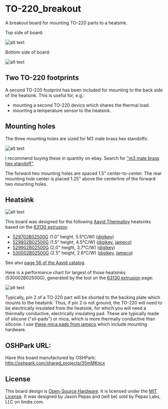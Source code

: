 TO-220_breakout
===============

A breakout board for mounting TO-220 parts to a heatsink.

Top side of board:

![alt text](https://raw.github.com/pepaslabs/TO-220_breakout/master/revisions/v1/top.png "Top side of board")

Bottom side of board:

![alt text](https://raw.github.com/pepaslabs/TO-220_breakout/master/revisions/v1/bottom.png "Bottom side of board")

## Two TO-220 footprints

A second TO-220 footprint has been included for mounting to the back side of the heatsink.  This is useful for, e.g.:
* mounting a second TO-220 device which shares the thermal load.
* mounting a temperature sensor to the heatsink.

## Mounting holes

The three mounting holes are sized for M3 male brass hex standoffs:

![alt text](https://raw.github.com/pepaslabs/TO-220_breakout/master/github%20media/m3_hex_standoffs.jpg "M3 hex standoffs")

I recommend buying these in quantity on ebay.  Search for ["m3 male brass hex standoff"](http://www.ebay.com/sch/i.html?_nkw=m3+brass+male+hex+standoff).

The forward two mounting holes are spaced 1.5" center-to-center.  The rear mounting hole center is placed 1.25" above the centerline of the forward two mounting holes.

## Heatsink

![alt text](https://raw.github.com/pepaslabs/TO-220_breakout/master/github%20media/530002B02500.jpg "Aavid 530002B02500G heat sink")

This board was designed for the following [Aavid Thermalloy](http://www.aavid.com/) heatsinks based on the [63130 extrusion](http://www.aavid.com/products/extrusion-heatsinks/63130):
* [529702B02500G](http://www.aavid.com/products/standard/529702b02500g) (1.0" height, 5.5&deg;C/W) ([digikey](http://www.digikey.com/product-detail/en/529702B02500G/HS404-ND/1625478))
* [529802B02500G](http://www.aavid.com/products/standard/529802b02500g) (1.5" height, 4.5&deg;C/W) ([digikey](http://www.digikey.com/product-detail/en/529802B02500G/HS350-ND/1216357), [jameco](https://www.jameco.com/webapp/wcs/stores/servlet/Product_10001_10001_2039793_-1))
* [529902B02500G](http://www.aavid.com/products/standard/529902b02500g) (2.0" height, 3.7&deg;C/W) ([digikey](http://www.digikey.com/product-detail/en/529902B02500G/HS374-ND/1216379))
* [530002B02500G](http://www.aavid.com/products/standard/530002b02500g) (2.5" height, 2.6&deg;C/W) ([digikey](http://www.digikey.com/product-detail/en/530002B02500G/HS380-ND/1216384), [jameco](https://www.jameco.com/webapp/wcs/stores/servlet/Product_10001_10001_696626_-1))

See also [page 56 of the Aavid catalog](http://www.aavid.com/sites/default/files/literature/Aavid-Board-Level-Heatsinks-Catalog.pdf#page=56).

Here is a performance chart for largest of those heatsinks (530002B02500G), generated by the tool on the [63130 extrusion](http://www.aavid.com/products/extrusion-heatsinks/63130) page:

![alt text](https://raw.github.com/pepaslabs/TO-220_breakout/master/github%20media/530002B02500_performance.png "530002B02500G performance")

Typically, pin 2 of a TO-220 part will be shorted to the backing plate which mounts to the heatsink.  Thus, if pin 2 is not ground, the TO-220 will need to be electrically insulated from the heatsink, for which you will need a thermally conductive, electrically insulating pad.  These are typically made of silicone ("sil-pads") or mica, which is more thermally conductive than silicone.  I use [these mica pads from jameco](https://www.jameco.com/webapp/wcs/stores/servlet/Product_10001_10001_34121_-1) which include mounting hardware.

## OSHPark URL:

Have this board manufactured by OSHPark: http://oshpark.com/shared_projects/35mMKncx

## License

This board design is [Open-Source Hardware](http://www.oshwa.org/definition/).  It is licensed under the [MIT License](http://opensource.org/licenses/MIT).  It was designed by Jason Pepas and (will be) sold by Pepas Labs, LLC on tindie.com.
